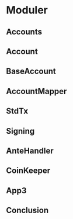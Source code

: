 # Moduler
## Accounts
## Account
## BaseAccount
## AccountMapper
## StdTx
## Signing
## AnteHandler
## CoinKeeper
## App3
## Conclusion